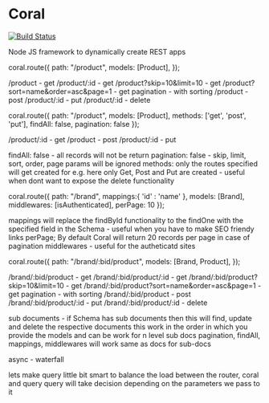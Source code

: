 Coral
=====

[![Build Status](https://secure.travis-ci.org/a-1/coral.png?branch=master)](http://travis-ci.org/a-1/coral)

Node JS framework to dynamically create REST apps


coral.route({
  path: "/product",
	models: [Product],
});

/product				-	get
/product/:id				-	get
/product?skip=10&limit=10  		-	get	
/product?sort=name&order=asc&page=1	-	get	pagination - with sorting
/product				-	post
/product/:id				-	put
/product/:id				-	delete

coral.route({
	path: "/product",
	models: [Product],
	methods: ['get', 'post', 'put'],
	findAll: false,
	pagination: false
});

/product/:id				-	get
/product				-	post
/product/:id				-	put

findAll: false - all records will not be return
pagination: false -  skip, limit, sort, order, page params will be ignored
methods: only the routes specified will get created for e.g. here only Get, Post and Put are created - useful when dont want to expose the delete functionality

coral.route({
	path: "/brand",
	mappings:{ 'id' : 'name' },
	models: [Brand],
	middlewares: [isAuthenticated],
	perPage: 10
});

mappings will replace the findById functionality to the findOne with the specified field in the Schema - useful when you have to make SEO friendy links 
perPage; By default Coral will return 20 records per page in case of pagination
middlewares - useful for the autheticatd sites

coral.route({
	path: "/brand/:bid/product",
	models: [Brand, Product],
});

/brand/:bid/product				-	get
/brand/:bid/product/:id				-	get
/brand/:bid/product?skip=10&limit=10  		-	get
/brand/:bid/product?sort=name&order=asc&page=1	-	get	pagination - with sorting
/brand/:bid/product				-	post
/brand/:bid/product/:id				-	put
/brand/:bid/product/:id				-	delete

sub documents - if Schema has sub documents then this will find, update and delete the respective documents
this work in the order in which you provide the models and can be work for n level sub docs
pagination, findAll, mappings, middlewares will work same as docs for sub-docs

async - waterfall

lets make query little bit smart to balance the load between the router, coral and query
query will take decision depending on the parameters we pass to it
